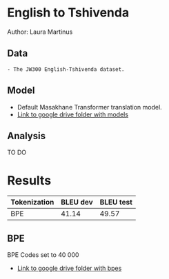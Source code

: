 # English to Tshivenda

Author: Laura Martinus

## Data

	- The JW300 English-Tshivenda dataset.

## Model

- Default Masakhane Transformer translation model.
- [Link to google drive folder with models](https://drive.google.com/open?id=1jeSQB7OLz4pRj_0mLuu9GCLownR2EUwp)

## Analysis
TO DO

# Results

Tokenization | BLEU dev | BLEU test
--- | --- | ---
BPE| 41.14 | 49.57

## BPE
BPE Codes set to 40 000
- [Link to google drive folder with bpes](https://drive.google.com/open?id=1jeSQB7OLz4pRj_0mLuu9GCLownR2EUwp)
